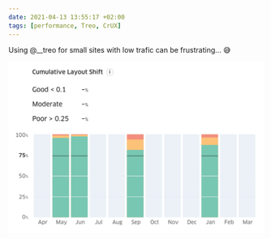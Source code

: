 ```yaml
---
date: 2021-04-13 13:55:17 +02:00
tags: [performance, Treo, CrUX]
---
```


Using @__treo for small sites with low trafic can be frustrating… 😅

![Not enough trafic on this site for CrUX.](core-web-vitals-treo-nicolas-hoizey-com.png)
